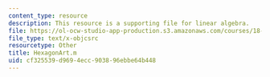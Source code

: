 ```yaml
---
content_type: resource
description: This resource is a supporting file for linear algebra.
file: https://ol-ocw-studio-app-production.s3.amazonaws.com/courses/18-06sc-linear-algebra-fall-2011/cf325539d9694ecc903896ebbe64b448_HexagonArt.m
file_type: text/x-objcsrc
resourcetype: Other
title: HexagonArt.m
uid: cf325539-d969-4ecc-9038-96ebbe64b448
---
```

